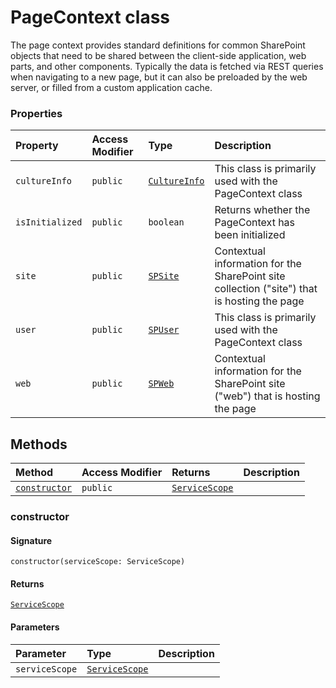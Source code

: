 # PageContext class





The page context provides standard definitions for common SharePoint objects 
that need to be shared between the client-side application, web parts, and other 
components. Typically the data is fetched via REST queries when navigating to a 
new page, but it can also be preloaded by the web server, or filled from a custom 
application cache.



### Properties

| Property	   | Access Modifier | Type	| Description|
|:-------------|:----|:-------|:-----------|
|`cultureInfo`     | `public` | [`CultureInfo`](cultureinfo.md) | This class is primarily used with the PageContext class |
|`isInitialized`     | `public` | `boolean` | Returns whether the PageContext has been initialized |
|`site`     | `public` | [`SPSite`](spsite.md) | Contextual information for the SharePoint site collection ("site") that is hosting the page |
|`user`     | `public` | [`SPUser`](spuser.md) | This class is primarily used with the PageContext class |
|`web`     | `public` | [`SPWeb`](spweb.md) | Contextual information for the SharePoint site ("web") that is hosting the page |




## Methods

| Method	   | Access Modifier | Returns	| Description|
|:-------------|:----|:-------|:-----------|
|[`constructor`](#constructor)     | `public` | [`ServiceScope`](servicescope.md) |  |




### constructor



#### Signature
`constructor(serviceScope: ServiceScope)`

#### Returns
[`ServiceScope`](servicescope.md)

#### Parameters


| Parameter	   | Type    | Description |
|:-------------|:---------------|:------------|
| `serviceScope`    | [`ServiceScope`](servicescope.md) |  |

